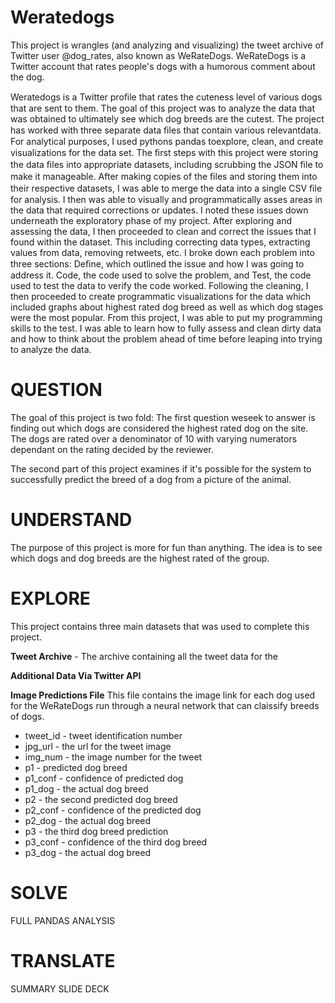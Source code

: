 # Weratedogs
This project is wrangles (and analyzing and visualizing) the tweet archive of Twitter user @dog_rates, also known as WeRateDogs. WeRateDogs is a Twitter account that rates people's dogs with a humorous comment about the dog. 

Weratedogs is a Twitter proﬁle that rates the cuteness level of various dogs that are sent to them. The goal of this project was to analyze the data that was obtained to ultimately see which dog breeds are the cutest. The project has worked with three separate data ﬁles that contain various relevantdata. For analytical purposes, I used pythons pandas toexplore, clean, and create visualizations for the data set. The ﬁrst steps with this project were storing the data ﬁles into appropriate datasets, including scrubbing the JSON ﬁle to make it manageable. After making copies of the ﬁles and storing them into their respective datasets, I was able to merge the data into a single CSV ﬁle for analysis. I then was able to visually and programmatically asses areas in the data that required corrections or updates. I noted these issues down underneath the exploratory phase of my project. After exploring and assessing the data, I then proceeded to clean and correct the issues that I found within the dataset. This including correcting data types, extracting values from data, removing retweets, etc. I broke down each problem into three sections: Deﬁne, which outlined the issue and how I was going to address it. Code, the code used to solve the problem, and Test, the code used to test the data to verify the code worked. Following the cleaning, I then proceeded to create programmatic visualizations for the data which included graphs about highest rated dog breed as well as which dog stages were the most popular. From this project, I was able to put my programming skills to the test. I was able to learn how to fully assess and clean dirty data and how to think about the problem ahead of time before leaping into trying to analyze the data.

# QUESTION
The goal of this project is two fold: 
The first question weseek to answer is finding out which dogs are considered the highest rated dog on the site. The dogs are rated over a denominator of 10 with varying numerators dependant on the rating decided by the reviewer. 

The second part of this project examines if it's possible for the system to successfully predict the breed of a dog from a picture of the animal. 

# UNDERSTAND
The purpose of this project is more for fun than anything. The idea is to see which dogs and dog breeds are the highest rated of the group. 

# EXPLORE
This project contains three main datasets that was used to complete this project.

<b>Tweet Archive</b> - The archive containing all the tweet data for the 


<b>Additional Data Via Twitter API</b>

<b>Image Predictions File</b>
This file contains the image link for each dog used for the WeRateDogs run through a neural network that can claissify breeds of dogs. 
<ul>
<li>tweet_id - tweet identification number</li>
<li>jpg_url - the url for the tweet image</li>
<li> img_num - the image number for the tweet</li>
<li> p1 - predicted dog breed </li>
<li>p1_conf - confidence of predicted dog</li>
<li> p1_dog - the actual dog breed</li>
<li>p2 - the second predicted dog breed</li>
<li>p2_conf - confidence of the predicted dog</li>
<li>p2_dog - the actual dog breed</li>
<li>p3 - the third dog breed prediction</li>
<li>p3_conf - confidence of the third dog breed</li>
<li>p3_dog - the actual dog breed</li> 
</ul>

# SOLVE
FULL PANDAS ANALYSIS

# TRANSLATE
SUMMARY SLIDE DECK
